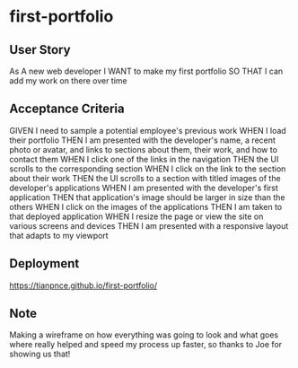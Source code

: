 # first-portfolio

## User Story
As A new web developer
I WANT to make my first portfolio
SO THAT I can add my work on there over time

## Acceptance Criteria
GIVEN I need to sample a potential employee's previous work
WHEN I load their portfolio
THEN I am presented with the developer's name, a recent photo or avatar, and links to sections about them, their work, and how to contact them
WHEN I click one of the links in the navigation
THEN the UI scrolls to the corresponding section
WHEN I click on the link to the section about their work
THEN the UI scrolls to a section with titled images of the developer's applications
WHEN I am presented with the developer's first application
THEN that application's image should be larger in size than the others
WHEN I click on the images of the applications
THEN I am taken to that deployed application
WHEN I resize the page or view the site on various screens and devices
THEN I am presented with a responsive layout that adapts to my viewport

## Deployment
https://tianpnce.github.io/first-portfolio/

## Note
Making a wireframe on how everything was going to look and what goes where really helped and speed my process up faster, so thanks to Joe for showing us that!
